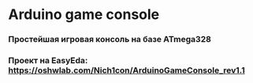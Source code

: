 Arduino game console 
============
### Простейшая игровая консоль на базе ATmega328
### Проект на EasyEda: https://oshwlab.com/Nich1con/ArduinoGameConsole_rev1.1



